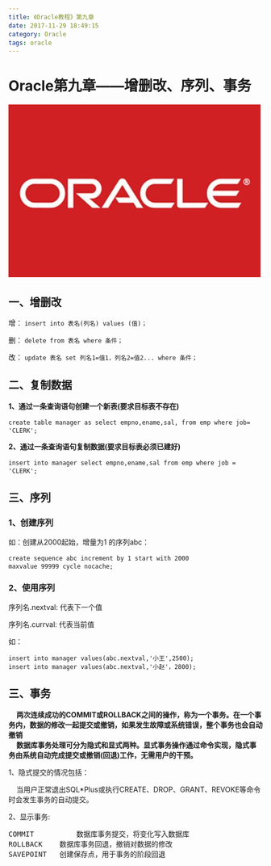 ```yaml
---
title: 《Oracle教程》第九章
date: 2017-11-29 18:49:15
category: Oracle
tags: oracle
---
```

# Oracle第九章——增删改、序列、事务

![oraclelogo](https://github.com/No-Sky/storage/raw/master/pic/OracleLogo1.jpg)
                                                                      <!-- more -->

## 一、增删改
增： `insert into 表名(列名) values (值)；`

删： `delete from 表名 where 条件； `

改： `update 表名 set 列名1=值1，列名2=值2... where 条件；`

## 二、复制数据
**1、通过一条查询语句创建一个新表(要求目标表不存在)**

	create table manager as select empno,ename,sal, from emp where job= 'CLERK';

**2、通过一条查询语句复制数据(要求目标表必须已建好)**

	insert into manager select empno,ename,sal from emp where job = 'CLERK';

## 三、序列

### 1、创建序列

如：创建从2000起始，增量为1 的序列abc：

	create sequence abc increment by 1 start with 2000
	maxvalue 99999 cycle nocache;

### 2、使用序列

序列名.nextval: 代表下一个值

序列名.currval: 代表当前值

如：

	insert into manager values(abc.nextval,'小王',2500);
	insert into manager values(abc.nextval,'小赵'，2800);

## 三、事务
&nbsp;&nbsp;&nbsp;&nbsp;**两次连续成功的COMMIT或ROLLBACK之间的操作，称为一个事务。在一个事务内，数据的修改一起提交或撤销，如果发生故障或系统错误，整个事务也会自动撤销**<br>
&nbsp;&nbsp;&nbsp;&nbsp;**数据库事务处理可分为隐式和显式两种。显式事务操作通过命令实现，隐式事务由系统自动完成提交或撤销(回退)工作，无需用户的干预。**

1、隐式提交的情况包括：

&nbsp;&nbsp;&nbsp;&nbsp;当用户正常退出SQL*Plus或执行CREATE、DROP、GRANT、REVOKE等命令时会发生事务的自动提交。

2、显示事务:
<pre>
COMMIT	        数据库事务提交，将变化写入数据库
ROLLBACK	数据库事务回退，撤销对数据的修改
SAVEPOINT	创建保存点，用于事务的阶段回退
</pre>